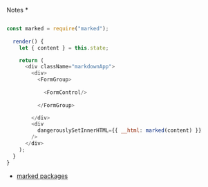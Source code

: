 Notes
* 
```js

const marked = require("marked");
  
  render() {
    let { content } = this.state;

    return (
      <div className="markdownApp">
        <div>
          <FormGroup>
            
            <FormControl/>
            
          </FormGroup>

        </div>
        <div
          dangerouslySetInnerHTML={{ __html: marked(content) }}
        />
      </div>
    );
  }
}

```

* [marked packages](https://www.npmjs.com/package/marked)
